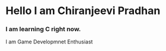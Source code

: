 <h1>Hello I am Chiranjeevi Pradhan</h1>
<h3>I am learning C right now.</h3>
<p>I am Game Developmnet Enthusiast</p>
